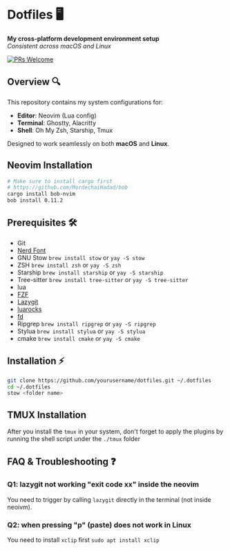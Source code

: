 # Dotfiles 🖥️

**My cross-platform development environment setup**  
*Consistent across macOS and Linux*

[![PRs Welcome](https://img.shields.io/badge/PRs-welcome-brightgreen.svg)](CONTRIBUTING.md)

## Overview 🔍

This repository contains my system configurations for:
- **Editor**: Neovim (Lua config)
- **Terminal**: Ghostty, Alacritty
- **Shell**: Oh My Zsh, Starship, Tmux

Designed to work seamlessly on both **macOS** and **Linux**.

## Neovim Installation
```bash
# Make sure to install cargo first
# https://github.com/MordechaiHadad/bob
cargo install bob-nvim
bob install 0.11.2
```

## Prerequisites 🛠️
- Git
- [Nerd Font](https://github.com/ryanoasis/nerd-fonts/releases/download/v3.3.0/CascadiaCode.zip)
- GNU Stow `brew install stow` or `yay -S stow`
- ZSH `brew install zsh` or `yay -S zsh`
- Starship `brew install starship` or `yay -S starship`
- Tree-sitter `brew install tree-sitter` or `yay -S tree-sitter`
- lua
- [FZF](https://github.com/junegunn/fzf?tab=readme-ov-file#installation)
- [Lazygit](https://github.com/jesseduffield/lazygit)
- [luarocks](https://github.com/luarocks/luarocks)
- [fd](https://github.com/sharkdp/fd)
- Ripgrep `brew install ripgrep` or `yay -S ripgrep`
- Stylua `brew install stylua` or `yay -S stylua`
- cmake `brew install cmake` or `yay -S cmake`

## Installation ⚡
```bash
git clone https://github.com/yourusername/dotfiles.git ~/.dotfiles
cd ~/.dotfiles
stow <folder name>
```

## TMUX Installation
After you install the `tmux` in your system, don't forget to apply the plugins by running the shell script under the `./tmux` folder

## FAQ & Troubleshooting ❓
### Q1: lazygit not working "exit code xx" inside the neovim

You need to trigger by calling `lazygit` directly in the terminal (not inside neoivm).

### Q2: when pressing "p" (paste) does not work in Linux

You need to install `xclip` first `sudo apt install xclip`

